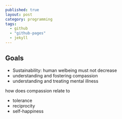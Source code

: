 ```yaml
---
published: true
layout: post
category: programming
tags: 
  - github
  - "github-pages"
  - jekyll
---
```


## Goals

* Sustainability: human welbeing must not decrease
* understanding and fostering compassion
* understanding and treating mental illness

how does compassion relate to 

* tolerance
* reciprocity
* self-happiness